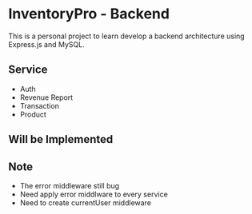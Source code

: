 # InventoryPro - Backend

This is a personal project to learn develop a backend architecture using Express.js and MySQL.

## Service

- Auth
- Revenue Report
- Transaction
- Product

## Will be Implemented

## Note

- The error middleware still bug
- Need apply error middlware to every service
- Need to create currentUser middleware
